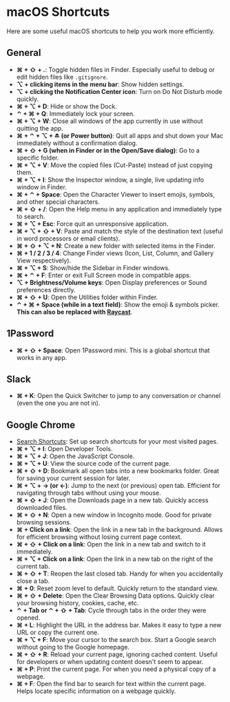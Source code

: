 # macOS Shortcuts

Here are some useful macOS shortcuts to help you work more efficiently.

## General

- **⌘ + ⇧ + .**: Toggle hidden files in Finder. Especially useful to debug or edit hidden files like `.gitignore`.
- **⌥ + clicking items in the menu bar**: Show hidden settings.
- **⌥ + clicking the Notification Center icon**: Turn on Do Not Disturb mode quickly.
- **⌘ + ⌥ + D**: Hide or show the Dock.
- **⌃ + ⌘ + Q**: Immediately lock your screen.
- **⌘ + ⌥ + W**: Close all windows of the app currently in use without quitting the app.
- **⌘ + ⌃ + ⌥ + ⏏ (or Power button)**: Quit all apps and shut down your Mac immediately without a confirmation dialog.
- **⌘ + ⇧ + G (when in Finder or in the Open/Save dialog)**: Go to a specific folder.
- **⌘ + ⌥ + V**: Move the copied files (Cut-Paste) instead of just copying them.
- **⌘ + ⌥ + I**: Show the Inspector window, a single, live updating info window in Finder.
- **⌘ + ⌃ + Space**: Open the Character Viewer to insert emojis, symbols, and other special characters.
- **⌘ + ⇧ + /**: Open the Help menu in any application and immediately type to search.
- **⌘ + ⌥ + Esc**: Force quit an unresponsive application.
- **⌘ + ⌥ + ⇧ + V**: Paste and match the style of the destination text (useful in word processors or email clients).
- **⌘ + ⇧ + ⌥ + N**: Create a new folder with selected items in the Finder.
- **⌘ + 1 / 2 / 3 / 4**: Change Finder views (Icon, List, Column, and Gallery View respectively).
- **⌘ + ⌥ + S**: Show/hide the Sidebar in Finder windows.
- **⌘ + ⌃ + F**: Enter or exit Full Screen mode in compatible apps.
- **⌥ + Brightness/Volume keys**: Open Display preferences or Sound preferences directly.
- **⌘ + ⇧ + U**: Open the Utilities folder within Finder.
- **⌃ + ⌘ + Space (while in a text field)**: Show the emoji & symbols picker. **This can also be replaced with [Raycast](nice_to_have/raycast.md)**.

## 1Password

- **⌘ + ⇧ + Space**: Open 1Password mini. This is a global shortcut that works in any app.

## Slack

- **⌘ + K**: Open the Quick Switcher to jump to any conversation or channel (even the one you are not in).

## Google Chrome

- [Search Shortcuts](nice_to_have/google_chrome_shortcuts.md): Set up search shortcuts for your most visited pages.
- **⌘ + ⌥ + I**: Open Developer Tools.
- **⌘ + ⌥ + J**: Open the JavaScript Console.
- **⌘ + ⌥ + U**: View the source code of the current page.
- **⌘ + ⇧ + D**: Bookmark all open tabs into a new bookmarks folder. Great for saving your current session for later.
- **⌘ + ⌥ + → (or ←)**: Jump to the next (or previous) open tab. Efficient for navigating through tabs without using your mouse.
- **⌘ + ⇧ + J**: Open the Downloads page in a new tab. Quickly access downloaded files.
- **⌘ + ⇧ + N**: Open a new window in Incognito mode. Good for private browsing sessions.
- **⌘ + Click on a link**: Open the link in a new tab in the background. Allows for efficient browsing without losing current page context.
- **⌘ + ⇧ + Click on a link**: Open the link in a new tab and switch to it immediately.
- **⌘ + ⌥ + Click on a link**: Open the link in a new tab on the right of the current tab.
- **⌘ + ⇧ + T**: Reopen the last closed tab. Handy for when you accidentally close a tab.
- **⌘ + 0**: Reset zoom level to default. Quickly return to the standard view.
- **⌘ + ⇧ + Delete**: Open the Clear Browsing Data options. Quickly clear your browsing history, cookies, cache, etc.
- **⌃ + Tab or ⌃ + ⇧ + Tab**: Cycle through tabs in the order they were opened.
- **⌘ + L**: Highlight the URL in the address bar. Makes it easy to type a new URL or copy the current one.
- **⌘ + ⌥ + F**: Move your cursor to the search box. Start a Google search without going to the Google homepage.
- **⌘ + ⇧ + R**: Reload your current page, ignoring cached content. Useful for developers or when updating content doesn't seem to appear.
- **⌘ + P**: Print the current page. For when you need a physical copy of a webpage.
- **⌘ + F**: Open the find bar to search for text within the current page. Helps locate specific information on a webpage quickly.
